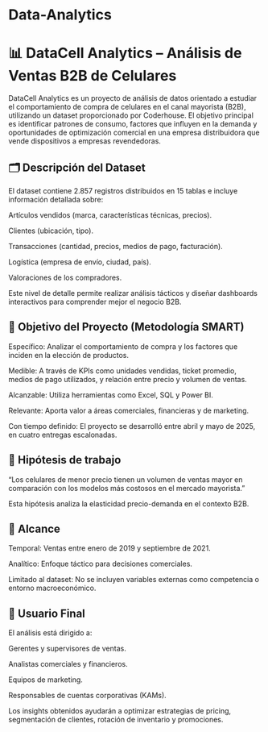 # Data-Analytics

# 📊 DataCell Analytics – Análisis de Ventas B2B de Celulares

DataCell Analytics es un proyecto de análisis de datos orientado a estudiar el comportamiento de compra de celulares en el canal mayorista (B2B), utilizando un dataset proporcionado por Coderhouse. El objetivo principal es identificar patrones de consumo, factores que influyen en la demanda y oportunidades de optimización comercial en una empresa distribuidora que vende dispositivos a empresas revendedoras.

## 🗂️ Descripción del Dataset

El dataset contiene 2.857 registros distribuidos en 15 tablas e incluye información detallada sobre:

Artículos vendidos (marca, características técnicas, precios).

Clientes (ubicación, tipo).

Transacciones (cantidad, precios, medios de pago, facturación).

Logística (empresa de envío, ciudad, país).

Valoraciones de los compradores.

Este nivel de detalle permite realizar análisis tácticos y diseñar dashboards interactivos para comprender mejor el negocio B2B.

## 🎯 Objetivo del Proyecto (Metodología SMART)

Específico: Analizar el comportamiento de compra y los factores que inciden en la elección de productos.

Medible: A través de KPIs como unidades vendidas, ticket promedio, medios de pago utilizados, y relación entre precio y volumen de ventas.

Alcanzable: Utiliza herramientas como Excel, SQL y Power BI.

Relevante: Aporta valor a áreas comerciales, financieras y de marketing.

Con tiempo definido: El proyecto se desarrolló entre abril y mayo de 2025, en cuatro entregas escalonadas.

## 🧪 Hipótesis de trabajo

“Los celulares de menor precio tienen un volumen de ventas mayor en comparación con los modelos más costosos en el mercado mayorista.”

Esta hipótesis analiza la elasticidad precio-demanda en el contexto B2B.

## 🧠 Alcance

Temporal: Ventas entre enero de 2019 y septiembre de 2021.

Analítico: Enfoque táctico para decisiones comerciales.

Limitado al dataset: No se incluyen variables externas como competencia o entorno macroeconómico.

## 👥 Usuario Final

El análisis está dirigido a:

Gerentes y supervisores de ventas.

Analistas comerciales y financieros.

Equipos de marketing.

Responsables de cuentas corporativas (KAMs).

Los insights obtenidos ayudarán a optimizar estrategias de pricing, segmentación de clientes, rotación de inventario y promociones.
